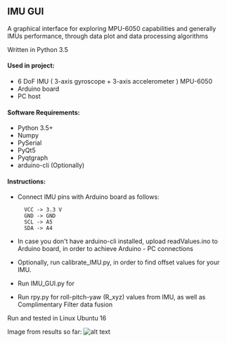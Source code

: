 ## IMU GUI

A graphical interface for exploring MPU-6050 capabilities and generally IMUs performance, through data plot and 
data processing algorithms

Written in Python 3.5

#### Used in project: 
- 6 DoF IMU ( 3-axis gyroscope + 3-axis accelerometer ) MPU-6050
- Arduino board
- PC host

#### Software Requirements:
- Python 3.5+
- Numpy
- PySerial
- PyQt5
- Pyqtgraph
- arduino-cli (Optionally)

#### Instructions:
- Connect IMU pins with Arduino board as follows:

        VCC -> 3.3 V
        GND -> GND
        SCL -> A5
        SDA -> A4
        
- In case you don't have arduino-cli installed, upload readValues.ino to Arduino board, in order to achieve Arduino - PC connections

- Optionally, run calibrate_IMU.py, in order to find offset values for your IMU.
 
- Run IMU_GUI.py for 

- Run rpy.py for roll-pitch-yaw (R_xyz) values from IMU, as well as Complimentary Filter data fusion

Run and tested in Linux Ubuntu 16


Image from results so far: ![alt text](https://github.com/path321/imu_suit/issues/1#issue-515577957) 
